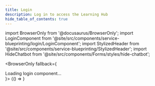 ```yaml
---
title: Login
description: Log in to access the Learning Hub
hide_table_of_contents: true
---
```


import BrowserOnly from '@docusaurus/BrowserOnly';
import LoginComponent from '@site/src/components/service-blueprinting/login/LoginComponent';
import StylizedHeader from '@site/src/components/service-blueprinting/StylizedHeader';
import HideChatbot from '@site/src/components/Forms/styles/hide-chatbot';

<style>
{`
  .input {
    width: 100%;
    padding: 0.5rem;
    margin-top: 0.25rem;
    border: 1px solid var(--ifm-color-emphasis-300);
    border-radius: 4px;
    font-size: 1rem;
  }

  .input:focus {
    outline: none;
    border-color: #0ec0c0;
    box-shadow: 0 0 0 2px rgba(14, 192, 192, 0.25);
  }

  .button--block {
    display: block;
    width: 100%;
    background-color: #0ec0c0;
  }
  
  .button--block:hover {
    background-color: #0ba8a8;
  }
  
  /* Update existing color variables if needed */
  :root {
    --ifm-color-primary: #0ec0c0;
    --ifm-color-primary-dark: #0ba8a8;
  }
`}
</style>
<HideChatbot/>
<StylizedHeader title="Ready to Begin? Sign In Here" />

<BrowserOnly fallback={<div>Loading login component...</div>}>
  {() => <LoginComponent />}
</BrowserOnly>


